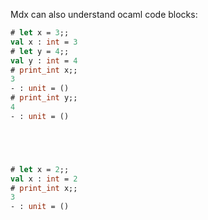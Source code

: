 Mdx can also understand ocaml code blocks:


```ocaml file=sync_to_md.ml,part=toto,skip
# let x = 3;;
val x : int = 3
# let y = 4;;
val y : int = 4
# print_int x;;
3
- : unit = ()
# print_int y;;
4
- : unit = ()
```

```ocaml file=sync_to_md.ml,part=zzz,skip
```

```ocaml file=sync_to_md.ml,part=42,skip
```

```ocaml file=sync_to_md.ml,part=
```

```ocaml file=sync_to_md.ml,skip
```

```ocaml
# let x = 2;;
val x : int = 2
# print_int x;;
3
- : unit = ()
```
